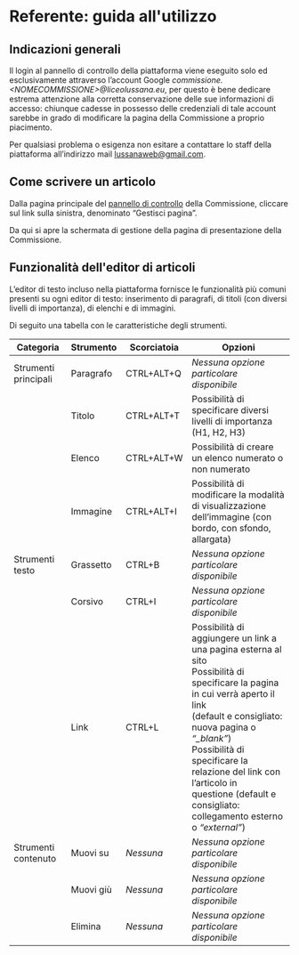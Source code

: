 # Referente: guida all'utilizzo

## Indicazioni generali

Il login al pannello di controllo della piattaforma viene eseguito solo ed esclusivamente attraverso l’account Google _commissione.\<NOMECOMMISSIONE\>@liceolussana.eu_, per questo è bene dedicare estrema attenzione alla corretta conservazione delle sue informazioni di accesso: chiunque cadesse in possesso delle credenziali di tale account sarebbe in grado di modificare la pagina della Commissione a proprio piacimento.

Per qualsiasi problema o esigenza non esitare a contattare lo staff della piattaforma all’indirizzo mail lussanaweb@gmail.com.

## Come scrivere un articolo

Dalla pagina principale del [pannello di controllo](referente) della Commissione, cliccare sul link sulla sinistra, denominato “Gestisci pagina”.

Da qui si apre la schermata di gestione della pagina di presentazione della Commissione.

## Funzionalità dell'editor di articoli

L’editor di testo incluso nella piattaforma fornisce le funzionalità più comuni presenti su ogni editor di testo: inserimento di paragrafi, di titoli (con diversi livelli di importanza), di elenchi e di immagini.

Di seguito una tabella con le caratteristiche degli strumenti.

| **Categoria**        | **Strumento** | **Scorciatoia** | **Opzioni**                                                                                                      |
| -------------------- | ------------- | --------------- | ---------------------------------------------------------------------------------------------------------------- |
| Strumenti principali | Paragrafo     | CTRL+ALT+Q      | _Nessuna opzione particolare disponibile_                                                                        |
|                      | Titolo        | CTRL+ALT+T      | Possibilità di specificare diversi livelli di importanza (H1, H2, H3)                                            |
|                      | Elenco        | CTRL+ALT+W      | Possibilità di creare un elenco numerato o non numerato                                                          |
|                      | Immagine      | CTRL+ALT+I      | Possibilità di modificare la modalità di visualizzazione <br /> dell’immagine (con bordo, con sfondo, allargata) |
| Strumenti testo      | Grassetto     | CTRL+B          | _Nessuna opzione particolare disponibile_                                                                        |
|                      | Corsivo       | CTRL+I          | _Nessuna opzione particolare disponibile_                                                                        |
|                      | Link          | CTRL+L          | Possibilità di aggiungere un link a una pagina esterna al sito <br /> Possibilità di specificare la pagina in cui verrà aperto il link <br /> (default e consigliato: nuova pagina o _“\_blank”_) <br/> Possibilità di specificare la relazione del link con l’articolo in <br /> questione (default e consigliato: collegamento esterno o _“external”_) |
| Strumenti contenuto  | Muovi su      | _Nessuna_       | _Nessuna opzione particolare disponibile_                                                                        |
|                      | Muovi giù     | _Nessuna_       | _Nessuna opzione particolare disponibile_                                                                        |
|                      | Elimina       | _Nessuna_       | _Nessuna opzione particolare disponibile_                                                                        |
